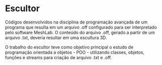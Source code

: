 # Escultor

Códigos desenvolvidos na disciplina de programação avançada de um programa que resulta em um arquivo .off configurado para ser interpretado pelo software MeshLab. O conteúdo do arquivo .off, gerado a partir de um arquivo .txt, deveria resultar em uma escultura 3D. 

O trabalho do escultor teve como objetivo principal o estudo de programação orientada a objetos - POO - utilizando classes, objetos, funções e streams para criação de arquivo .txt e .off.
